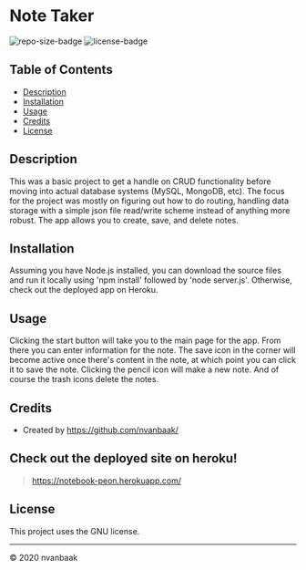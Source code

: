 # Note Taker

![repo-size-badge](https://img.shields.io/github/repo-size/nvanbaak/note-taker)
![license-badge](https://img.shields.io/github/license/nvanbaak/note-taker)

## Table of Contents
* [Description](#description)
* [Installation](#installation)
* [Usage](#usage)
* [Credits](#credits)
* [License](#license)

## Description

This was a basic project to get a handle on CRUD functionality before moving into actual database systems (MySQL, MongoDB, etc).  The focus for the project was mostly on figuring out how to do routing, handling data storage with a simple json file read/write scheme instead of anything more robust.  The app allows you to create, save, and delete notes.

## Installation

Assuming you have Node.js installed, you can download the source files and run it locally using 'npm install' followed by 'node server.js'.  Otherwise, check out the deployed app on Heroku.

## Usage

Clicking the start button will take you to the main page for the app.  From there you can enter information for the note.  The save icon in the corner will become active once there's content in the note, at which point you can click it to save the note.  Clicking the pencil icon will make a new note.  And of course the trash icons delete the notes.

## Credits

* Created by https://github.com/nvanbaak/

## Check out the deployed site on heroku!

> https://notebook-peon.herokuapp.com/

## License

This project uses the GNU license.


------
© 2020 nvanbaak